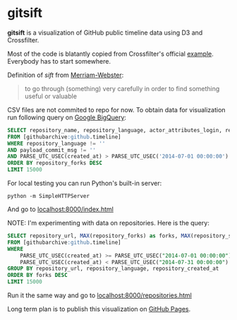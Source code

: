 # gitsift

**gitsift** is a visualization of GitHub public timeline data using D3 and Crossfilter.

Most of the code is blatantly copied from Crossfilter's official [example](http://square.github.io/crossfilter/). Everybody has to start somewhere.

Definition of *sift* from [Merriam-Webster](http://www.merriam-webster.com/dictionary/sift):

> to go through (something) very carefully in order to find something useful or valuable

CSV files are not commited to repo for now. To obtain data for visualization run following query on [Google BigQuery](https://developers.google.com/bigquery/):

```sql
SELECT repository_name, repository_language, actor_attributes_login, repository_forks, created_at, payload_commit_msg
FROM [githubarchive:github.timeline]
WHERE repository_language != ''
AND payload_commit_msg != ''
AND PARSE_UTC_USEC(created_at) > PARSE_UTC_USEC('2014-07-01 00:00:00')
ORDER BY repository_forks DESC
LIMIT 15000
```

For local testing you can run Python's built-in server:

```
python -m SimpleHTTPServer
```

And go to [localhost:8000/index.html](http://localhost:8000/index.html)

NOTE: I'm experimenting with data on repositories. Here is the query:

```sql
SELECT repository_url, MAX(repository_forks) as forks, MAX(repository_size) as repo_size, MAX(repository_open_issues) as issues, MAX(repository_watchers) as watchers, repository_language, repository_created_at as date
FROM [githubarchive:github.timeline]
WHERE
    PARSE_UTC_USEC(created_at) >= PARSE_UTC_USEC("2014-07-01 00:00:00") AND
    PARSE_UTC_USEC(created_at) < PARSE_UTC_USEC("2014-07-31 00:00:00")
GROUP BY repository_url, repository_language, repository_created_at
ORDER BY forks DESC
LIMIT 15000
```

Run it the same way and go to [localhost:8000/repositories.html](http://localhost:8000/repositories.html)

Long term plan is to publish this visualization on [GitHub Pages](https://pages.github.com/).
